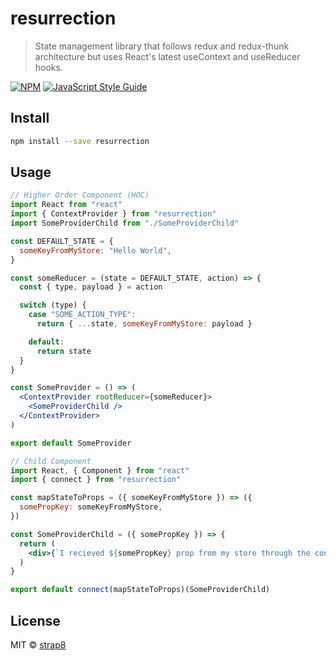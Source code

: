 # resurrection

> State management library that follows redux and redux-thunk architecture but uses React&#x27;s latest useContext and useReducer hooks.

[![NPM](https://img.shields.io/npm/v/resurrection.svg)](https://www.npmjs.com/package/resurrection) [![JavaScript Style Guide](https://img.shields.io/badge/code_style-standard-brightgreen.svg)](https://standardjs.com)

## Install

```bash
npm install --save resurrection
```

## Usage

```jsx
// Higher Order Component (HOC)
import React from "react"
import { ContextProvider } from "resurrection"
import SomeProviderChild from "./SomeProviderChild"

const DEFAULT_STATE = {
  someKeyFromMyStore: "Hello World",
}

const someReducer = (state = DEFAULT_STATE, action) => {
  const { type, payload } = action

  switch (type) {
    case "SOME_ACTION_TYPE":
      return { ...state, someKeyFromMyStore: payload }

    default:
      return state
  }
}

const SomeProvider = () => (
  <ContextProvider rootReducer={someReducer}>
    <SomeProviderChild />
  </ContextProvider>
)

export default SomeProvider
```

```jsx
// Child Component
import React, { Component } from "react"
import { connect } from "resurrection"

const mapStateToProps = ({ someKeyFromMyStore }) => ({
  somePropKey: someKeyFromMyStore,
})

const SomeProviderChild = ({ somePropKey }) => {
  return (
    <div>{`I recieved ${somePropKey} prop from my store through the connect API`}</div>
  )
}

export default connect(mapStateToProps)(SomeProviderChild)
```

## License

MIT © [strap8](https://github.com/strap8)
